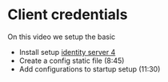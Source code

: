 # Client credentials
On this video we setup the basic 
- Install setup [identity server 4](IdentityServer.md)
- Create a config static file (8:45)
- Add configurations to startup setup (11:30)
